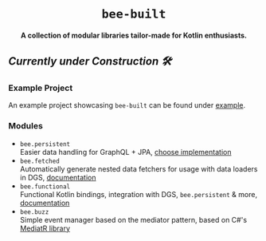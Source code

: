 <h1 align="center">
  <br>
  <code>bee-built</code>
  <br>
</h1>

<h4 align="center">A collection of modular libraries tailor-made for Kotlin enthusiasts.</h4>

## *Currently under Construction 🛠️*

### Example Project

An example project showcasing `bee-built` can be found under [example](./example/README.md).

### Modules

* `bee.persistent`      
  Easier data handling for GraphQL + JPA, [choose implementation](./bee.persistent/README.md)
* `bee.fetched`      
  Automatically generate nested data fetchers for usage with data loaders in DGS, [documentation](./bee.fetched/README.md)
* `bee.functional`      
  Functional Kotlin bindings, integration with DGS, `bee.persistent` & more,   [documentation](./bee.functional/README.md)    
* `bee.buzz`       
  Simple event manager based on the mediator pattern, based on C#'s [MediatR library](https://github.com/jbogard/MediatR)

